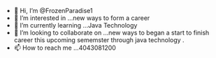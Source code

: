 - 👋 Hi, I’m @FrozenParadise1
- 👀 I’m interested in ...new ways to form a career
- 🌱 I’m currently learning ...Java Technology
- 💞️ I’m looking to collaborate on ...new ways to began a start to finish career this upcoming sememster through java technology .
- 📫 How to reach me ...4043081200

<!---
FrozenParadise1/FrozenParadise1 is a ✨ special ✨ repository because its `README.md` (this file) appears on your GitHub profile.
You can click the Preview link to take a look at your changes.
--->
